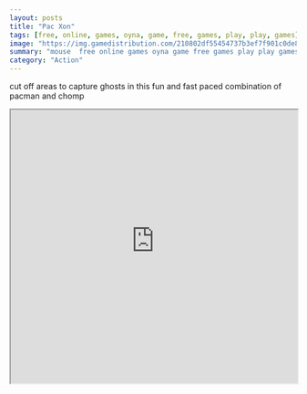 ```yaml
---
layout: posts
title: "Pac Xon"
tags: [free, online, games, oyna, game, free, games, play, play, games]
image: "https://img.gamedistribution.com/210802df55454737b3ef7f901c0de8d3.jpg"
summary: "mouse  free online games oyna game free games play play games"
category: "Action"
---
```


cut off areas to capture ghosts in this fun and fast paced combination of pacman and chomp

<iframe width="100%" height="480px;" src="https://html5.gamedistribution.com/210802df55454737b3ef7f901c0de8d3/"></iframe>
